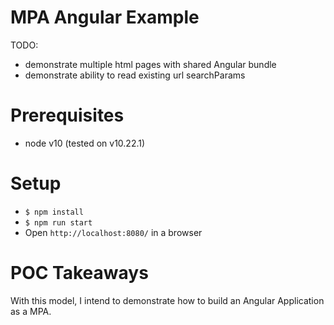 # MPA Angular Example

TODO:
- demonstrate multiple html pages with shared Angular bundle
- demonstrate ability to read existing url searchParams

# Prerequisites
- node v10 (tested on v10.22.1)

# Setup
- `$ npm install`
- `$ npm run start`
- Open `http://localhost:8080/` in a browser

# POC Takeaways

<p>
  With this model, I intend to demonstrate how to build an Angular Application as a MPA.
</p>
